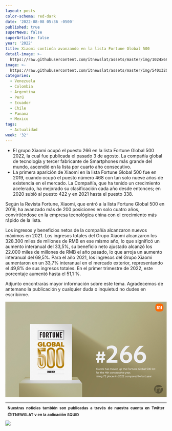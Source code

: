 ```yaml
---
layout: posts
color-schema: red-dark
date: '2022-08-08 05:36 -0500'
published: true
superNews: false
superArticle: false
year: '2022'
title: Xiaomi continúa avanzando en la lista Fortune Global 500
detail-image: >-
  https://raw.githubusercontent.com/itnewslat/assets/master/img/1024x680/global500-xiomi-g.jpg
image: >-
  https://raw.githubusercontent.com/itnewslat/assets/master/img/540x320/global500-xiomi-p.jpg
categories:
  - Venezuela
  - Colombia
  - Argentina
  - Perú
  - Ecuador
  - Chile
  - Panama
  - Mexico
tags:
  - Actualidad
week: '32'
---
```

- El grupo Xiaomi ocupó el puesto 266 en la lista Fortune Global 500 2022, la cual fue publicada el pasado 3 de agosto. La compañía global de tecnología y tercer fabricante de Smartphones más grande del mundo, ascendió en la lista por cuarto año consecutivo. 
- La primera aparición de Xiaomi en la lista Fortune Global 500 fue en 2019, cuando ocupó el puesto número 468 con tan solo nueve años de existencia en el mercado. La Compañía, que ha tenido un crecimiento acelerado, ha mejorado su clasificación cada año desde entonces; en 2020 subió al puesto 422 y en 2021 hasta el puesto 338.

Según la Revista Fortune, Xiaomi, que entró a la lista Fortune Global 500 en 2019, ha avanzado más de 200 posiciones en solo cuatro años, convirtiéndose en la empresa tecnológica china con el crecimiento más rápido de la lista. 

Los ingresos y beneficios netos de la compañía alcanzaron nuevos máximos en 2021. Los ingresos totales del Grupo Xiaomi alcanzaron los 328.300 miles de millones de RMB en ese mismo año, lo que significó un aumento interanual del 33,5%, su beneficio neto ajustado alcanzó los 22.000 miles de millones de RMB el año pasado, lo que arroja un aumento interanual del 69,5%. Para el año 2021, los ingresos del Grupo Xiaomi aumentaron en un 33,7% interanual en el mercado exterior, representando el 49,8% de sus ingresos totales. En el primer trimestre de 2022, este porcentaje aumentó hasta el 51,1 %. 

Adjunto encontrarás mayor información sobre este tema. Agradecemos de antemano la publicación y cualquier duda o inquietud no dudes en escribirme.

![](https://raw.githubusercontent.com/itnewslat/assets/master/img/540x320/global500-xiomi-p.jpg)

<table style="height: 42px;" width="569">
<tbody>
<tr>
<td style="text-align: justify;"><sub><strong>Nuestras noticias también son publicadas a través de nuestra cuenta en Twitter <a href="https://twitter.com/itnewslat?lang=es">@ITNEWSLAT</a> y en la aplicación <a href="https://squidapp.co/en/">SQUID</a></strong></sub></td>
</tr>
</tbody>
</table>

<img src="https://tracker.metricool.com/c3po.jpg?hash=56f88a41e39ab42c063cc51676587a04"/>